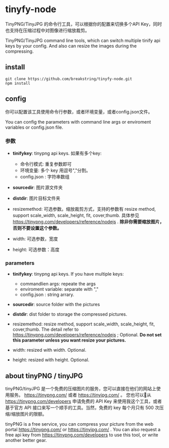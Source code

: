 # tinyfy-node

TinyPNG/TinyJPG 的命令行工具，可以根据你的配置来切换多个API Key，同时也支持在压缩过程中对图像进行缩放裁剪。

TinyPNG/TinyJPG command line tools, which can switch multiple tinify api keys by your config. And also can resize the images during the compressing.

## install

```shell
git clone https://github.com/breakstring/tinyfy-node.git
npm install
```

## config

你可以配置该工具使用命令行参数，或者环境变量，或者config.json文件。

You can config the parameters with command line args or enviroment variables or config.json file.

### 参数

- **tinifykey**: tinypng api keys. 如果有多个key:
  - 命令行模式: 重复参数即可
  - 环境变量: 多个 key 用逗号","分割。
  - config.json : 字符串数组

- **sourcedir**: 图片源文件夹

- **distdir**: 图片目标文件夹

- resizemethod: 可选参数。缩放裁剪方式，支持的参数有 resize method, support scale_width, scale_height, fit, cover,thumb. 具体参见  https://tinypng.com/developers/reference/nodejs . **除非你需要缩放图片，否则不要设置这个参数。**

- width: 可选参数，宽度

- height: 可选参数：高度

### parameters

- **tinifykey**: tinypng api keys. If you have multiple keys:
  - commandlien args: repeate the args
  - enviroment variable: separate with ","
  - config.json : string arrary.

- **sourcedir**: source folder with the pictures

- **distdir**: dist folder to storage the compressed pictures.

- resizemethod: resize method, support scale_width, scale_height, fit, cover,thumb. The detail refer to https://tinypng.com/developers/reference/nodejs ; Optional. **Do not set this parameter unless you want resize your pictures.**

- width: resized with width. Optional.

- height: resized with height. Optional.

## about tinyPNG / tinyJPG

tinyPNG/tinyJPG 是一个免费的压缩图片的服务，您可以直接在他们的网站上使用服务。 https://tinypng.com/ 或者 https://tinyjpg.com/ 。 您也可以从 https://tinypng.com/developers 申请免费的 API Key 来使用我这个工具，或者基于官方 API 接口来写一个顺手的工具。当然，免费的 key 每个月只有 500 次压缩/缩放图片的限额。

tinyPNG is a free service, you can compress your picture from the web portal https://tinypng.com/ or https://tinyjpg.com/ . You can also request a free api key from https://tinypng.com/developers to use this tool, or write another better gear.
